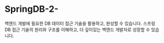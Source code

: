 # SpringDB-2-
백엔드 개발에 필요한 DB 데이터 접근 기술을 활용하고, 완성할 수 있습니다. 스프링 DB 접근 기술의 원리와 구조를 이해하고, 더 깊이있는 백엔드 개발자로 성장할 수 있습니다.
